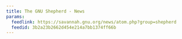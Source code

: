 ```yaml
---
title: The GNU Shepherd - News
params:
  feedlink: https://savannah.gnu.org/news/atom.php?group=shepherd
  feedid: 3b2a23b2662d454e214a7bb1374ff66b
---
```

